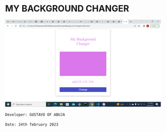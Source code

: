 # MY BACKGROUND CHANGER

![](./changer.png)

```
Developer: GUSTAVO OF ABUJA

Date: 24th february 2023
```